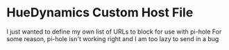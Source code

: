 # HueDynamics Custom Host File
I just wanted to define my own list of URLs to block for use with pi-hole
For some reason, pi-hole isn't working right and I am too lazy to send in a bug
